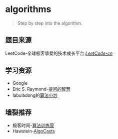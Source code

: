 # algorithms

> Step by step into the algorithm.

## 题目来源

LeetCode-全球极客挚爱的技术成长平台 *[LeetCode-cn](https://leetcode-cn.com/)*

## 学习资源

- Google
- Eric S. Raymond-[提问的智慧](https://github.com/ryanhanwu/How-To-Ask-Questions-The-Smart-Way/blob/master/README-zh_CN.md)
- labuladong的[算法小炒](https://labuladong.gitbook.io/)

## 墙裂推荐

- 极客时间-[算法训练营](https://time.geekbang.org/)
- Hawstein-[AlgoCasts](https://algocasts.io/)